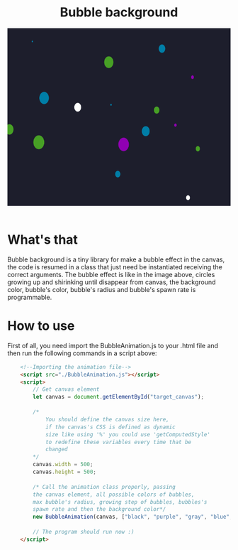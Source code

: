 <div align="center">
    <h1>Bubble background</h1>
    <img height="400px" src="./assets/BubbleDemonstration.png">
</div>

<br/>

# What's that
Bubble background is a tiny library for make a bubble effect in the canvas, the code is resumed in a class that just need be instantiated receiving the correct arguments. The bubble effect is like in the image above, circles growing up and shirinking until disappear from canvas, the background color, bubble's color, bubble's radius and bubble's spawn rate is programmable.


# How to use
First of all, you need import the BubbleAnimation.js to your .html file and then run the following commands in a script above:

```html
    <!--Importing the animation file-->
    <script src="./BubbleAnimation.js"></script>
    <script>
        // Get canvas element
        let canvas = document.getElementById("target_canvas");

        /* 
            You should define the canvas size here,
            if the canvas's CSS is defined as dynamic 
            size like using '%' you could use 'getComputedStyle'
            to redefine these variables every time that be
            changed
        */ 
        canvas.width = 500;
        canvas.height = 500;

        /* Call the animation class properly, passing
        the canvas element, all possible colors of bubbles,
        max bubble's radius, growing step of bubbles, bubbles's
        spawn rate and then the background color*/
        new BubbleAnimation(canvas, ["black", "purple", "gray", "blue", "red"], 30, 0.2, 600, "darkslateblue");

        // The program should run now :)
    </script>
```
